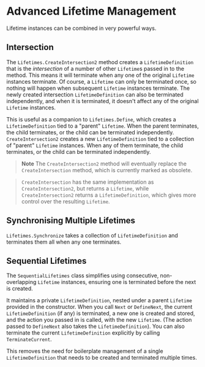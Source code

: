 # Advanced Lifetime Management

Lifetime instances can be combined in very powerful ways.

## Intersection

The `Lifetimes.CreateIntersection2` method creates a `LifetimeDefinition` that is the *intersection* of a number of other `Lifetime`s passed in to the method. This means it will terminate when any one of the original `Lifetime` instances terminate. Of course, a `Lifetime` can only be terminated once, so nothing will happen when subsequent `Lifetime` instances terminate. The newly created intersection `LifetimeDefinition` can also be terminated independently, and when it is terminated, it doesn't affect any of the original `Lifetime` instances.

This is useful as a companion to `Lifetimes.Define`, which creates a `LifetimeDefinition` tied to a "parent" `Lifetime`. When the parent terminates, the child terminates, or the child can be terminated independently. `CreateIntersection2` creates a new `LifetimeDefinition` tied to a collection of "parent" `Lifetime` instances. When any of them terminate, the child terminates, or the child can be terminated independently. 

> **Note** The `CreateIntersection2` method will eventually replace the `CreateIntersection` method, which is currently marked as obsolete. 

> `CreateIntersection` has the same implementation as `CreateIntersection2`, but returns a `Lifetime`, while `CreateIntersection2` returns a `LifetimeDefinition`, which gives more control over the resulting `Lifetime`.

## Synchronising Multiple Lifetimes

`Lifetimes.Synchronize` takes a collection of `LifetimeDefinition` and terminates them all when any one terminates.

## Sequential Lifetimes

The `SequentialLifetimes` class simplifies using consecutive, non-overlapping `Lifetime` instances, ensuring one is terminated before the next is created.

It maintains a private `LifetimeDefinition`, nested under a parent `Lifetime` provided in the constructor. When you call `Next` or `DefineNext`, the current `LifetimeDefinition` (if any) is terminated, a new one is created and stored, and the action you passed in is called, with the new `Lifetime`. (The action passed to `DefineNext` also takes the `LifetimeDefinition`). You can also terminate the current `LifetimeDefinition` explicitly by calling `TerminateCurrent`.

This removes the need for boilerplate management of a single `LifetimeDefinition` that needs to be created and terminated multiple times.

